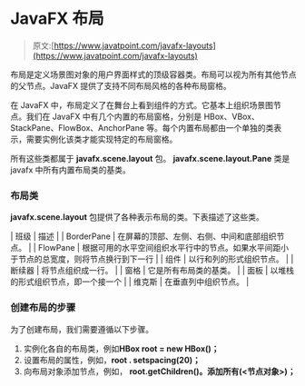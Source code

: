 # JavaFX 布局

> 原文:[https://www.javatpoint.com/javafx-layouts](https://www.javatpoint.com/javafx-layouts)

布局是定义场景图对象的用户界面样式的顶级容器类。布局可以视为所有其他节点的父节点。JavaFX 提供了支持不同布局风格的各种布局窗格。

在 JavaFX 中，布局定义了在舞台上看到组件的方式。它基本上组织场景图节点。我们在 JavaFX 中有几个内置的布局窗格，分别是 HBox、VBox、StackPane、FlowBox、AnchorPane 等。每个内置布局都由一个单独的类表示，需要实例化该类才能实现特定的布局窗格。

所有这些类都属于 **javafx.scene.layout** 包。 **javafx.scene.layout.Pane** 类是 javafx 中所有内置布局类的基类。

### 布局类

**javafx.scene.layout** 包提供了各种表示布局的类。下表描述了这些类。

| 班级 | 描述 |
| BorderPane | 在屏幕的顶部、左侧、右侧、中间和底部组织节点。 |
| FlowPane | 根据可用的水平空间组织水平行中的节点。如果水平间距小于节点的总宽度，则将节点换行到下一行 |
| 组件 | 以行和列的形式组织节点。 |
| 断续器 | 将节点组织成一行。 |
| 窗格 | 它是所有布局类的基类。 |
| 面板 | 以堆栈的形式组织节点，即一个接一个 |
| 维克斯 | 在垂直列中组织节点。 |

### 创建布局的步骤

为了创建布局，我们需要遵循以下步骤。

1.  实例化各自的布局类，例如**HBox root = new HBox()；**
2.  设置布局的属性，例如，**root . setspacing(20)；**
3.  向布局对象添加节点，例如， **root.getChildren()。添加所有(<节点对象>)；**